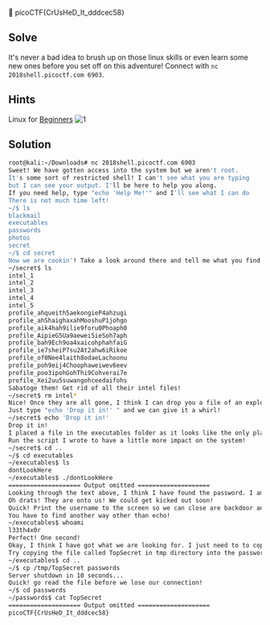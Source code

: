 :checkered_flag: picoCTF{CrUsHeD_It_dddcec58}

## Solve
It's never a bad idea to brush up on those linux skills or even learn some new ones before you set off on this adventure! Connect with `nc 2018shell.picoctf.com 6903`.

## Hints
Linux for [Beginners](https://maker.pro/education/basic-linux-commands-for-beginners)
![1](https://raw.githubusercontent.com/shoulderhu/123/master/Logon-1.png)
## Solution
```bash
root@kali:~/Downloads# nc 2018shell.picoctf.com 6903
Sweet! We have gotten access into the system but we aren't root.
It's some sort of restricted shell! I can't see what you are typing
but I can see your output. I'll be here to help you along.
If you need help, type "echo 'Help Me!'" and I'll see what I can do
There is not much time left!
~/$ ls
blackmail
executables
passwords
photos
secret
~/$ cd secret
Now we are cookin'! Take a look around there and tell me what you find!
~/secret$ ls
intel_1
intel_2
intel_3
intel_4
intel_5
profile_ahqueith5aekongieP4ahzugi
profile_ahShaighaxahMooshuP1johgo
profile_aik4hah9ilie9foru0Phoaph0
profile_AipieG5Ua9aewei5ieSoh7aph
profile_bah9Ech9oa4xaicohphahfaiG
profile_ie7sheiP7su2At2ahw6iRikoe
profile_of0Nee4laith8odaeLachoonu
profile_poh9eij4Choophaweiwev6eev
profile_poo3ipohGohThi9Cohverai7e
profile_Xei2uu5suwangohceedaifohs
Sabatoge them! Get rid of all their intel files!
~/secret$ rm intel*
Nice! Once they are all gone, I think I can drop you a file of an exploit!
Just type "echo 'Drop it in!' " and we can give it a whirl!
~/secret$ echo 'Drop it in!'
Drop it in!
I placed a file in the executables folder as it looks like the only place we can execute from!
Run the script I wrote to have a little more impact on the system!
~/secret$ cd ..
~/$ cd executables
~/executables$ ls
dontLookHere
~/executables$ ./dontLookHere
==================== Output omitted ====================
Looking through the text above, I think I have found the password. I am just having trouble with a username.
Oh drats! They are onto us! We could get kicked out soon!
Quick! Print the username to the screen so we can close are backdoor and log into the account directly!
You have to find another way other than echo!
~/executables$ whoami
l33th4x0r
Perfect! One second!
Okay, I think I have got what we are looking for. I just need to to copy the file to a place we can read.
Try copying the file called TopSecret in tmp directory into the passwords folder.
~/executables$ cd ..
~/$ cp /tmp/TopSecret passwords
Server shutdown in 10 seconds...
Quick! go read the file before we lose our connection!
~/$ cd passwords
~/passwords$ cat TopSecret
==================== Output omitted ====================
picoCTF{CrUsHeD_It_dddcec58}
```
